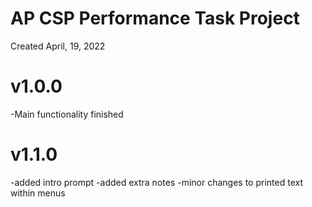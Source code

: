 # AP CSP Performance Task Project
Created April, 19, 2022
# v1.0.0
-Main functionality finished
# v1.1.0
-added intro prompt
-added extra notes
-minor changes to printed text within menus
